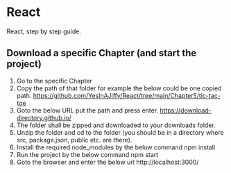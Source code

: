# React
React, step by step guide.

## Download a specific Chapter (and start the project)
1. Go to the specific Chapter
2. Copy the path of that folder for example the below could be one copied path.
   https://github.com/YesInAJiffy/React/tree/main/Chapter5/tic-tac-toe
4. Goto the below URL put the path and press enter.
   https://download-directory.github.io/
6. The folder shall be zipped and downloaded to your downloads folder.
7. Unzip the folder and cd to the folder (you should be in a directory where src, package.json, public etc. are there).
8. Install the required node_modules by the below command
   npm install
10. Run the project by the below command
    npm start
12. Goto the browser and enter the below url
    http://localhost:3000/
    
   
